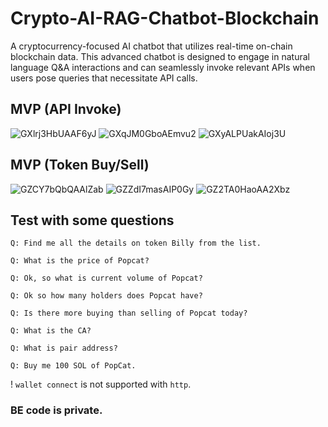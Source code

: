 # Crypto-AI-RAG-Chatbot-Blockchain

A cryptocurrency-focused AI chatbot that utilizes real-time on-chain blockchain data. This advanced chatbot is designed to engage in natural language Q&A interactions and can seamlessly invoke relevant APIs when users pose queries that necessitate API calls.

## MVP (API Invoke)
![GXlrj3HbUAAF6yJ](https://github.com/user-attachments/assets/b65a77f3-4038-47b0-9cbf-0c2a05f94b62)
![GXqJM0GboAEmvu2](https://github.com/user-attachments/assets/446e5111-10f0-46a0-9739-656967b3a865)
![GXyALPUakAIoj3U](https://github.com/user-attachments/assets/6d82a586-2e99-4e3d-b282-cfdeda300a4b)


## MVP (Token Buy/Sell)
![GZCY7bQbQAAlZab](https://github.com/user-attachments/assets/42228272-fa66-4bc9-bcd3-89afba12f9b9)
![GZZdI7masAIP0Gy](https://github.com/user-attachments/assets/59c207cf-2dc7-43d9-a227-ffdf4d50cc95)
![GZ2TA0HaoAA2Xbz](https://github.com/user-attachments/assets/d2f209b5-52f4-4af1-92d8-08c96e5b1fb7)


## Test with some questions
```
Q: Find me all the details on token Billy from the list.
```
```
Q: What is the price of Popcat?
```
```
Q: Ok, so what is current volume of Popcat?
```
```
Q: Ok so how many holders does Popcat have?
```
```
Q: Is there more buying than selling of Popcat today?
```
```
Q: What is the CA?
```
```
Q: What is pair address?
```
```
Q: Buy me 100 SOL of PopCat.
```

! `wallet connect` is not supported with `http`.
### BE code is private.

